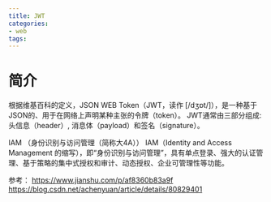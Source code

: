 ```yaml
---
title: JWT
categories: 
- web
tags:
---
```



# 简介
根据维基百科的定义，JSON WEB Token（JWT，读作 [/dʒɒt/]），是一种基于JSON的、用于在网络上声明某种主张的令牌（token）。
JWT通常由三部分组成: 头信息（header）, 消息体（payload）和签名（signature）。

IAM （身份识别与访问管理（简称大4A）） 
IAM（Identity and Access Management 的缩写），即“身份识别与访问管理”，具有单点登录、强大的认证管理、基于策略的集中式授权和审计、动态授权、企业可管理性等功能。


参考：
https://www.jianshu.com/p/af8360b83a9f
https://blog.csdn.net/achenyuan/article/details/80829401

